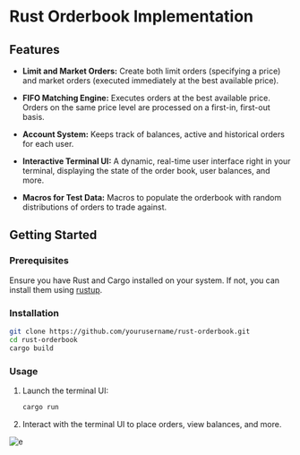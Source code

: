 # Rust Orderbook Implementation

## Features
  
- **Limit and Market Orders:** Create both limit orders (specifying a price) and market orders (executed immediately at the best available price).
  
- **FIFO Matching Engine:** Executes orders at the best available price. Orders on the same price level are processed on a first-in, first-out basis.
  
- **Account System:** Keeps track of balances, active and historical orders for each user.
  
- **Interactive Terminal UI:** A dynamic, real-time user interface right in your terminal, displaying the state of the order book, user balances, and more.
  
- **Macros for Test Data:** Macros to populate the orderbook with random distributions of orders to trade against.

## Getting Started

### Prerequisites

Ensure you have Rust and Cargo installed on your system. If not, you can install them using [rustup](https://rustup.rs/).

### Installation

```bash
git clone https://github.com/yourusername/rust-orderbook.git
cd rust-orderbook
cargo build
```

### Usage

1. Launch the terminal UI:

    ```bash
    cargo run
    ```

2. Interact with the terminal UI to place orders, view balances, and more.

![e](https://hackmd.io/_uploads/Hkgywl-6h.png)

